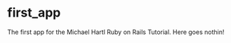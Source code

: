 first_app
=========

The first app for the Michael Hartl Ruby on Rails Tutorial. 
Here goes nothin!
